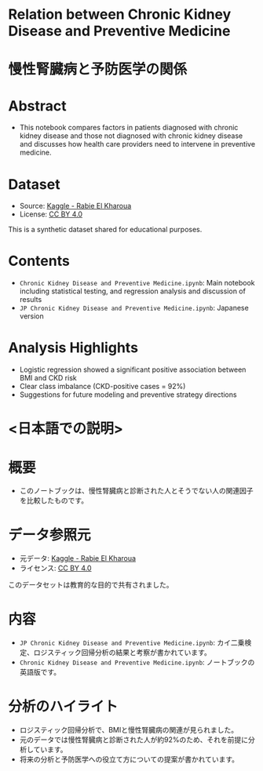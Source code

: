 # Relation between Chronic Kidney Disease and Preventive Medicine
# 慢性腎臓病と予防医学の関係

# <Explanation in English>
# Abstract
- This notebook compares factors in patients diagnosed with chronic kidney disease and those not diagnosed with chronic kidney disease and discusses how health care providers need to intervene in preventive medicine.

# Dataset
- Source: [Kaggle - Rabie El Kharoua](https://www.kaggle.com/datasets/rabieelkharoua/chronic-kidney-disease-dataset-analysis)
- License: [CC BY 4.0](https://creativecommons.org/licenses/by/4.0/)

This is a synthetic dataset shared for educational purposes.

# Contents
- `Chronic Kidney Disease and Preventive Medicine.ipynb`: Main notebook including statistical testing, and regression analysis and discussion of results
- `JP Chronic Kidney Disease and Preventive Medicine.ipynb`: Japanese version

# Analysis Highlights
- Logistic regression showed a significant positive association between BMI and CKD risk
- Clear class imbalance (CKD-positive cases = 92%)
- Suggestions for future modeling and preventive strategy directions

# <日本語での説明>
# 概要
- このノートブックは、慢性腎臓病と診断された人とそうでない人の関連因子を比較したものです。

# データ参照元
- 元データ: [Kaggle - Rabie El Kharoua](https://www.kaggle.com/datasets/rabieelkharoua/chronic-kidney-disease-dataset-analysis)
- ライセンス: [CC BY 4.0](https://creativecommons.org/licenses/by/4.0/)

このデータセットは教育的な目的で共有されました。

# 内容
- `JP Chronic Kidney Disease and Preventive Medicine.ipynb`: カイ二乗検定、ロジスティック回帰分析の結果と考察が書かれています。
- `Chronic Kidney Disease and Preventive Medicine.ipynb`: ノートブックの英語版です。

# 分析のハイライト
- ロジスティック回帰分析で、BMIと慢性腎臓病の関連が見られました。
- 元のデータでは慢性腎臓病と診断された人が約92%のため、それを前提に分析しています。
- 将来の分析と予防医学への役立て方についての提案が書かれています。

